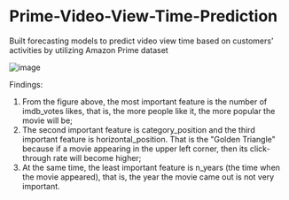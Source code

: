 # Prime-Video-View-Time-Prediction
Built forecasting models to predict video view time based on customers’ activities by utilizing Amazon Prime dataset 

![image](https://github.com/user-attachments/assets/77dd8a7b-88bc-4501-91cc-129c0a5222c0)

Findings:
  1. From the figure above, the most important feature is the number of imdb_votes likes, that is, the more people like it, the more popular the movie will be;
  2. The second important feature is category_position and the third important feature is horizontal_position. That is the "Golden Triangle" because if a movie appearing in the upper left corner, then its click-through rate will become higher;
  3. At the same time, the least important feature is n_years (the time when the movie appeared), that is, the year the movie came out is not very important.

